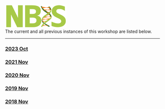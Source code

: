 <div class='wrapper-logo'><img class='logo' src='assets/logo.svg'></div>The current and all previous instances of this workshop are listed below.
<hr>
<div class='workshop-list'>
<h3><a href='https://NBISweden.github.io//2310/'>2023 Oct</a></h3><h3><a href='https://NBISweden.github.io//2111/'>2021 Nov</a></h3><h3><a href='https://NBISweden.github.io//2011/'>2020 Nov</a></h3><h3><a href='https://NBISweden.github.io//1911/'>2019 Nov</a></h3><h3><a href='https://NBISweden.github.io//1811/'>2018 Nov</a></h3></div>
